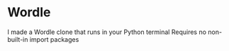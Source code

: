 # Wordle
I made a Wordle clone that runs in your Python terminal
Requires no non-built-in import packages
